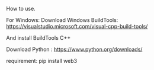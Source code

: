 How to use.

For Windows: Download Windows BuildTools: https://visualstudio.microsoft.com/visual-cpp-build-tools/

And install BuildTools C++

Download Python : https://www.python.org/downloads/

requirement:
pip install web3
